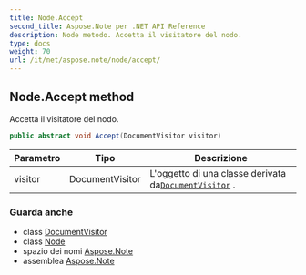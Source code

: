 ```yaml
---
title: Node.Accept
second_title: Aspose.Note per .NET API Reference
description: Node metodo. Accetta il visitatore del nodo.
type: docs
weight: 70
url: /it/net/aspose.note/node/accept/
---
```

## Node.Accept method

Accetta il visitatore del nodo.

```csharp
public abstract void Accept(DocumentVisitor visitor)
```

| Parametro | Tipo | Descrizione |
| --- | --- | --- |
| visitor | DocumentVisitor | L'oggetto di una classe derivata da[`DocumentVisitor`](../../documentvisitor/) . |

### Guarda anche

* class [DocumentVisitor](../../documentvisitor/)
* class [Node](../)
* spazio dei nomi [Aspose.Note](../../node/)
* assemblea [Aspose.Note](../../../)


